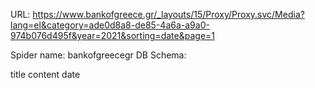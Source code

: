 URL: https://www.bankofgreece.gr/_layouts/15/Proxy/Proxy.svc/Media?lang=el&category=ade0d8a8-de85-4a6a-a9a0-974b076d495f&year=2021&sorting=date&page=1

Spider name: bankofgreecegr
DB Schema:

title
content
date